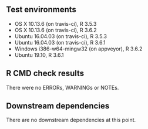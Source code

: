 ## Test environments
* OS X 10.13.6 (on travis-ci), R 3.5.3
* OS X 10.13.6 (on travis-ci), R 3.6.2
* Ubuntu 16.04.03 (on travis-ci), R 3.5.3
* Ubuntu 16.04.03 (on travis-ci), R 3.6.1
* Windows i386-w64-mingw32 (on appveyor), R 3.6.2
* Ubuntu 19.10, R 3.6.1

## R CMD check results
There were no ERRORs, WARNINGs or NOTEs.

## Downstream dependencies
There are no downstream dependencies at this point.

